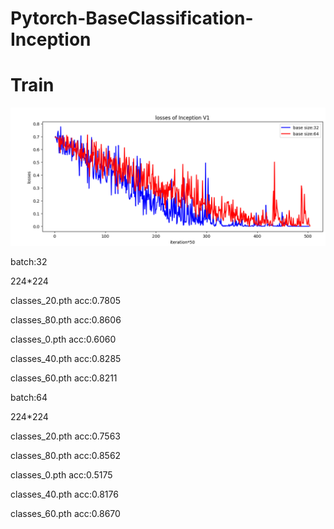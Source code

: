 # Pytorch-BaseClassification-Inception
# Train
![Image text](https://github.com/futureisatyourhand/Pytorch-BaseClassification-Inception/blob/master/inceptionv1.png)

batch:32 

224*224

classes_20.pth acc:0.7805

classes_80.pth acc:0.8606

classes_0.pth acc:0.6060

classes_40.pth acc:0.8285

classes_60.pth acc:0.8211

batch:64

224*224

classes_20.pth acc:0.7563

classes_80.pth acc:0.8562

classes_0.pth acc:0.5175

classes_40.pth acc:0.8176

classes_60.pth acc:0.8670

